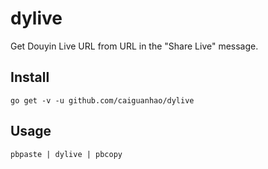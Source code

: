 # dylive

Get Douyin Live URL from URL in the "Share Live" message.

## Install

```
go get -v -u github.com/caiguanhao/dylive
```

## Usage

```
pbpaste | dylive | pbcopy
```
